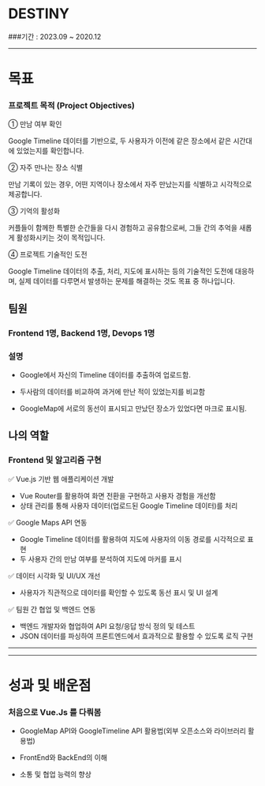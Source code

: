 # DESTINY

###기간 : 2023.09 ~ 2020.12

---

# 목표

### 프로젝트 목적 (Project Objectives)


① 만남 여부 확인


Google Timeline 데이터를 기반으로, 두 사용자가 이전에 같은 장소에서 같은 시간대에 있었는지를 확인합니다. 


② 자주 만나는 장소 식별


  만남 기록이 있는 경우, 어떤 지역이나 장소에서 자주 만났는지를 식별하고 시각적으로 제공합니다.

  
③ 기억의 활성화


  커플들이 함께한 특별한 순간들을 다시 경험하고 공유함으로써, 그들 간의 추억을 새롭게 활성화시키는 것이 목적입니다. 


④ 프로젝트 기술적인 도전

  Google Timeline 데이터의 추출, 처리, 지도에 표시하는 등의 기술적인 도전에 대응하며, 실제 데이터를 다루면서 발생하는 문제를 해결하는 것도 목표 중 하나입니다. 


## 팀원
### Frontend 1명, Backend 1명, Devops 1명


### 설명
* Google에서 자신의 Timeline 데이터를 추출하여 업로드함.

* 두사람의 데이터를 비교하여 과거에 만난 적이 있었는지를 비교함

* GoogleMap에 서로의 동선이 표시되고 만났던 장소가 있었다면 마크로 표시됨.


## 나의 역할 
### Frontend 및 알고리즘 구현
✅ Vue.js 기반 웹 애플리케이션 개발
* Vue Router를 활용하여 화면 전환을 구현하고 사용자 경험을 개선함
* 상태 관리를 통해 사용자 데이터(업로드된 Google Timeline 데이터)를 처리

✅ Google Maps API 연동
* Google Timeline 데이터를 활용하여 지도에 사용자의 이동 경로를 시각적으로 표현
* 두 사용자 간의 만남 여부를 분석하여 지도에 마커를 표시

✅ 데이터 시각화 및 UI/UX 개선
* 사용자가 직관적으로 데이터를 확인할 수 있도록 동선 표시 및 UI 설계


✅ 팀원 간 협업 및 백엔드 연동
* 백엔드 개발자와 협업하여 API 요청/응답 방식 정의 및 테스트
* JSON 데이터를 파싱하여 프론트엔드에서 효과적으로 활용할 수 있도록 로직 구현

---


---

# 성과 및 배운점

### 처음으로 Vue.Js 를 다뤄봄

* GoogleMap API와 GoogleTimeline API 활용법(외부 오픈소스와 라이브러리 활용법)

* FrontEnd와 BackEnd의 이해

* 소통 및 협업 능력의 향상
